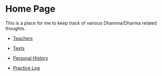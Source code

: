 # Home Page

This is a place for me to keep track of various Dhamma/Dharma related thoughts.

* [Teachers](docs/teachers)

* [Texts](docs/books)

* [Personal History](docs/personalhistory)

* [Practice Log](docs/log)
